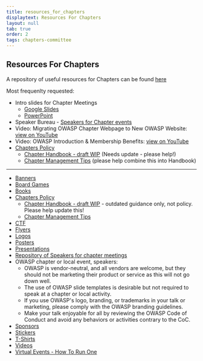 ```yaml
---
title: resources_for_chapters
displaytext: Resources For Chapters
layout: null
tab: true
order: 2
tags: chapters-committee
---
```


## Resources For Chapters

  A repository of useful resources for Chapters can be found [here](https://github.com/OWASP/www-committee-chapter/tree/master/resources)
  
  Most frequenlty requested:
  
* Intro slides for Chapter Meetings
  * [Google Slides](https://docs.google.com/presentation/d/1HiM_wqMZ-Sk4dl9usq_r1B8PftIlE5pBBQTQZtFjV3Y/edit?usp=sharing) 
  * [PowerPoint](/www-committee-chapter/resources/presentations/owasp-chapter-intro-2021-may.pptx) 
* Speaker Bureau - [Speakers for Chapter events](https://github.com/OWASP/www-committee-chapter/blob/master/resources/speakers/speakers-bureau.csv)
* Video: Migrating OWASP Chapter Webpage to New OWASP Website: [view on YouTube](https://youtu.be/tEm-YCeQno0)
* Video: OWASP Introduction & Membership Benefits: [view on YouTube](https://youtu.be/T2tlcZsYtko)
* [Chapters Policy](https://owasp.org/www-policy/operational/chapters)
  * [Chapter Handbook - draft WIP](/www-committee-chapter/resources/handbook/chapter-handbook-2017) (Needs update - please help!)
  * [Chapter Management Tips](https://github.com/OWASP/www-committee-chapter/blob/master/resources/chapter_admin) (please help combine this into Handbook)

---

* [Banners](https://github.com/OWASP/www-committee-chapter/blob/master/resources/banners)
* [Board Games](https://github.com/OWASP/www-committee-chapter/blob/master/resources/board-games)
* [Books](https://github.com/OWASP/www-committee-chapter/blob/master/resources/books)
* [Chapters Policy](https://owasp.org/www-policy/operational/chapters)
  * [Chapter Handbook - draft WIP](/www-committee-chapter/resources/handbook/chapter-handbook-2017) - outdated guidance only, not policy. Please help update this!
  * [Chapter Management Tips](https://github.com/OWASP/www-committee-chapter/blob/master/resources/chapter_admin)
* [CTF](https://github.com/OWASP/www-committee-chapter/blob/master/resources/ctf)
* [Flyers](https://github.com/OWASP/www-committee-chapter/blob/master/resources/flyers)
* [Logos](https://github.com/OWASP/www-committee-chapter/blob/master/resources/logos)
* [Posters](https://github.com/OWASP/www-committee-chapter/blob/master/resources/posters)
* [Presentations](https://github.com/OWASP/www-committee-chapter/blob/master/resources/presentations)
* [Repository of Speakers for chapter meetings](https://github.com/OWASP/www-committee-chapter/blob/master/resources/speakers/speakers-bureau.csv)
*  OWASP chapter or local event, speakers:
    - OWASP is vendor-neutral, and all vendors are welcome, but they should not be marketing their product or service as this will not go down well.
    - The use of OWASP slide templates is desirable but not required to speak at a chapter or local activity.
    - If you use OWASP's logo, branding, or trademarks in your talk or marketing, please comply with the OWASP branding guidelines.
    - Make your talk enjoyable for all by reviewing the OWASP Code of Conduct and avoid any behaviors or activities contrary to the CoC.
* [Sponsors](https://github.com/OWASP/www-committee-chapter/blob/master/resources/sponsors)
* [Stickers](https://github.com/OWASP/www-committee-chapter/blob/master/resources/stickers)
* [T-Shirts](https://github.com/OWASP/www-committee-chapter/blob/master/resources/t-shirts)
* [Videos](https://github.com/OWASP/www-committee-chapter/blob/master/resources/videos)
* [Virtual Events - How To Run One](https://github.com/OWASP/www-committee-chapter/blob/master/resources/virtual-events)
